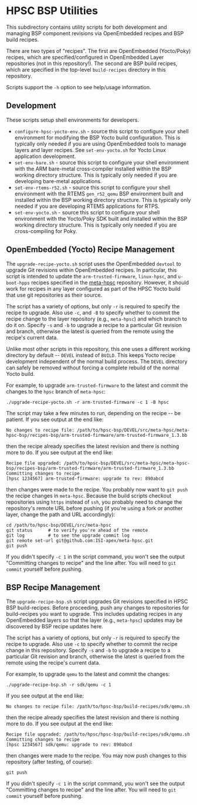 HPSC BSP Utilities
==================

This subdirectory contains utility scripts for both development and managing BSP
component revisions via OpenEmbedded recipes and BSP build recipes.

There are two types of "recipes".
The first are OpenEmbedded (Yocto/Poky) recipes, which are specified/configured
in OpenEmbedded Layer repositories (not in this repository!).
The second are BSP build recipes, which are specified in the top-level
`build-recipes` directory in this repository.

Scripts support the `-h` option to see help/usage information.

Development
-----------

These scripts setup shell environments for developers.

* `configure-hpsc-yocto-env.sh` - source this script to configure your shell
environment for modifying the BSP Yocto build configuration.
This is typically only needed if you are using OpenEmbedded tools to manage
layers and layer recipes.
See `set-env-yocto.sh` for Yocto Linux application development.
* `set-env-bare.sh` - source this script to configure your shell environment
with the ARM bare-metal cross-compiler installed within the BSP working
directory structure.
This is typically only needed if you are developing bare-metal applications.
* `set-env-rtems-r52.sh` - source this script to configure your shell
environment with the RTEMS `gen_r52_qemu` BSP environment built and installed
within the BSP working directory structure.
This is typically only needed if you are developing RTEMS applications for RTPS.
* `set-env-yocto.sh` - source this script to configure your shell environment
with the Yocto/Poky SDK built and installed within the BSP working directory
structure.
This is typically only needed if you are cross-compiling for Poky.


OpenEmbedded (Yocto) Recipe Management
--------------------------------------

The `upgrade-recipe-yocto.sh` script uses the OpenEmbedded `devtool` to upgrade
Git revisions within OpenEmbedded recipes.
In particular, this script is intended to update the `arm-trusted-firmware`,
`linux-hpsc`, and `u-boot-hpps` recipes specified in the
[meta-hpsc](https://github.com/ISI-apex/meta-hpsc) repository.
However, it should work for recipes in any layer configured as part of the HPSC
Yocto build that use git repositories as their source.

The script has a variety of options, but only `-r` is required to specify the
recipe to upgrade.
Also use `-c`, and `-B` to specify whether to commit the recipe change to the
layer repository (e.g., `meta-hpsc`) and which branch to do it on.
Specify `-s` and `-b` to upgrade a recipe to a particular Git revision and
branch, otherwise the latest is queried from the remote using the recipe's
current data.

Unlike most other scripts in this repository, this one uses a different working
directory by default -- `DEVEL` instead of `BUILD`.
This keeps Yocto recipe development independent of the normal build process.
The `DEVEL` directory can safely be removed without forcing a complete rebuild
of the normal Yocto build.

For example, to upgrade `arm-trusted-firmware` to the latest and commit the
changes to the `hpsc` branch of `meta-hpsc`:

	./upgrade-recipe-yocto.sh -r arm-trusted-firmware -c 1 -B hpsc

The script may take a few minutes to run, depending on the recipe -- be patient.
If you see output at the end like:

	No changes to recipe file: /path/to/hpsc-bsp/DEVEL/src/meta-hpsc/meta-hpsc-bsp/recipes-bsp/arm-trusted-firmware/arm-trusted-firmware_1.3.bb

then the recipe already specifies the latest revision and there is nothing more
to do.
If you see output at the end like:

	Recipe file upgraded: /path/to/hpsc-bsp/DEVEL/src/meta-hpsc/meta-hpsc-bsp/recipes-bsp/arm-trusted-firmware/arm-trusted-firmware_1.3.bb
	Committing changes to recipe
	[hpsc 1234567] arm-trusted-firmware: upgrade to rev: 890abcd

then changes were made to the recipe.
You probably now want to `git push` the recipe changes in `meta-hpsc`.
Because the build scripts checkout repositories using `https` instead of `ssh`,
you probably need to change the repository's remote URL before pushing (if
you're using a fork or another layer, change the path and URL accordingly):

	cd /path/to/hpsc-bsp/DEVEL/src/meta-hpsc
	git status      # to verify you're ahead of the remote
	git log	        # to see the upgrade commit log
	git remote set-url git@github.com:ISI-apex/meta-hpsc.git
	git push

If you didn't specify `-c 1` in the script command, you won't see the output
"Committing changes to recipe" and the line after.
You will need to `git commit` yourself before pushing.


BSP Recipe Management
---------------------

The `upgrade-recipe-bsp.sh` script upgrades Git revisions specified in HPSC BSP
build-recipes.
Before proceeding, push any changes to repositories for build-recipes you want
to upgrade.
This includes updating recipes in any OpenEmbedded layers so that the layer
(e.g., `meta-hpsc`) updates may be discovered by BSP recipe updates here.

The script has a variety of options, but only `-r` is required to specify the
recipe to upgrade.
Also use `-c` to specify whether to commit the recipe change in this repository.
Specify `-s` and `-b` to upgrade a recipe to a particular Git revision and
branch, otherwise the latest is queried from the remote using the recipe's
current data.

For example, to upgrade `qemu` to the latest and commit the changes:

	./upgrade-recipe-bsp.sh -r sdk/qemu -c 1

If you see output at the end like:

	No changes to recipe file: /path/to/hpsc-bsp/build-recipes/sdk/qemu.sh

then the recipe already specifies the latest revision and there is nothing more
to do.
If you see output at the end like:

	Recipe file upgraded: /path/to/hpsc/hpsc-bsp/build-recipes/sdk/qemu.sh
	Committing changes to recipe
	[hpsc 1234567] sdk/qemu: upgrade to rev: 890abcd

then changes were made to the recipe.
You may now push changes to this repository (after testing, of course):

	git push

If you didn't specify `-c 1` in the script command, you won't see the output
"Committing changes to recipe" and the line after.
You will need to `git commit` yourself before pushing.
